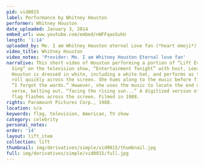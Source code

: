 ```yaml
---
pid: vid0015
label: Performance by Whitney Houston
performer: Whitney Houston
date_uploaded: January 3, 2014
embed_url: www.youtube.com/embed/nWFFqaoSuhU
length: '1:14'
uploaded_by: Me. I am Whitney Houston eternal Love fan (*heart emoji*)
video_title: Whitney Houston
video_notes: 'Provider: Me. I am Whitney Houston Eternal love fan'
narrative: This short video of Houston performing a portion of “Lift Every Voice and
  Sing” on the television show, “Entertainment Tonight” with host, Leeza Gibbons.
  Houston is dressed in white, including a white hat, and performs as the credits
  roll quickly across the screen. She hums along to the music before finally saying,
  “I forgot the words.” However, she uses the music to locate the end of the first
  verse, belting out, “facing the rising sun...” A digitized version of the American
  flag flashes across the screen. Filmed in 1988.
rights: Paramount Pictures Corp., 1988.
location: n/a
keywords: flag, television, American, TV show
category: celebrity
personal_notes: 
order: '14'
layout: lift_item
collection: lift
thumbnail: img/derivatives/simple/vid0015/thumbnail.jpg
full: img/derivatives/simple/vid0015/full.jpg
---
```

